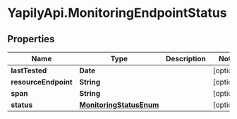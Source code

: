 # YapilyApi.MonitoringEndpointStatus

## Properties

Name | Type | Description | Notes
------------ | ------------- | ------------- | -------------
**lastTested** | **Date** |  | [optional] 
**resourceEndpoint** | **String** |  | [optional] 
**span** | **String** |  | [optional] 
**status** | [**MonitoringStatusEnum**](MonitoringStatusEnum.md) |  | [optional] 


